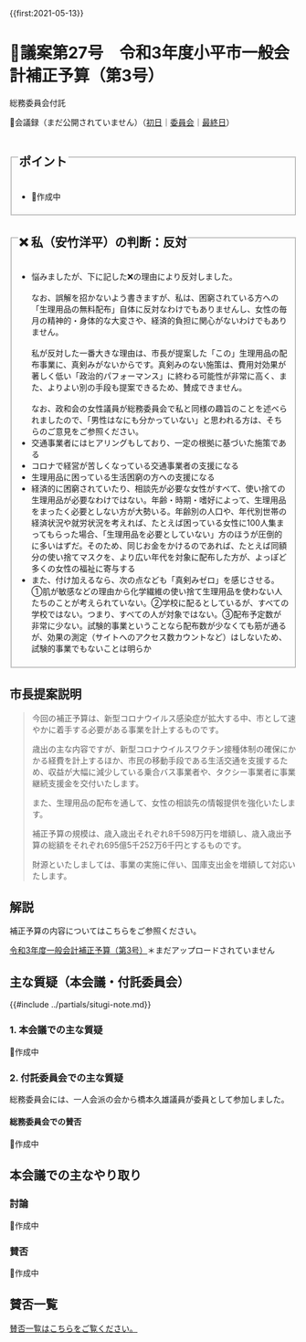 {{first:2021-05-13}}

# 🚧議案第27号　令和3年度小平市一般会計補正予算（第3号）

<i class="fa fa-gavel" aria-hidden="true"></i> 総務委員会付託

<p class="read-kaigiroku">📄会議録（まだ公開されていません）（<a href="https://ssp.kaigiroku.net/tenant/kodaira/SpTop.html">初日</a>｜<a href="https://ssp.kaigiroku.net/tenant/kodaira/SpTop.html">委員会</a>｜<a href="https://ssp.kaigiroku.net/tenant/kodaira/SpTop.html">最終日</a>）</p>

<fieldset class="pnt">
  <legend><h2>ポイント</h2></legend>
  <ul>
    <li class="chk">🚧作成中</li>
  </ul>
</fieldset>

<fieldset class="sanpi">
  <legend><h2>❌ 私（安竹洋平）の判断：反対</h2></legend>
  <ul>
    <li>悩みましたが、下に記した❌の理由により反対しました。<br><br>なお、誤解を招かないよう書きますが、私は、困窮されている方への「生理用品の無料配布」自体に反対なわけでもありませんし、女性の毎月の精神的・身体的な大変さや、経済的負担に関心がないわけでもありません。<br><br>私が反対した一番大きな理由は、市長が提案した「この」生理用品の配布事業に、真剣みがないからです。真剣みのない施策は、費用対効果が著しく低い「政治的パフォーマンス」に終わる可能性が非常に高く、また、よりよい別の手段も提案できるため、賛成できません。<br><br>なお、政和会の女性議員が総務委員会で私と同様の趣旨のことを述べられましたので、「男性はなにも分かっていない」と思われる方は、そちらのご意見をご参照ください。</li>
    <li class="good">交通事業者にはヒアリングもしており、一定の根拠に基づいた施策である</li>
    <li class="good">コロナで経営が苦しくなっている交通事業者の支援になる</li>
    <li class="good">生理用品に困っている生活困窮の方への支援になる</li>
    <li class="bad">経済的に困窮されていたり、相談先が必要な女性がすべて、使い捨ての生理用品が必要なわけではない。年齢・時期・嗜好によって、生理用品をまったく必要としない方が大勢いる。年齢別の人口や、年代別世帯の経済状況や就労状況を考えれば、たとえば困っている女性に100人集まってもらった場合、「生理用品を必要としていない」方のほうが圧倒的に多いはずだ。そのため、同じお金をかけるのであれば、たとえば同額分の使い捨てマスクを、より広い年代を対象に配布した方が、よっぽど多くの女性の福祉に寄与する</li>
    <li class="bad">また、付け加えるなら、次の点なども「真剣みゼロ」を感じさせる。①肌が敏感などの理由から化学繊維の使い捨て生理用品を使わない人たちのことが考えられていない。②学校に配るとしているが、すべての学校ではない。つまり、すべての人が対象ではない。③配布予定数が非常に少ない。試験的事業ということなら配布数が少なくても筋が通るが、効果の測定（サイトへのアクセス数カウントなど）はしないため、試験的事業でもないことは明らか</li>
  </ul>
</fieldset>

## 市長提案説明
> 今回の補正予算は、新型コロナウイルス感染症が拡大する中、市として速やかに着手する必要がある事業を計上するものです。
>
> 歳出の主な内容ですが、新型コロナウイルスワクチン接種体制の確保にかかる経費を計上するほか、市民の移動手段である生活交通を支援するため、収益が大幅に減少している乗合バス事業者や、タクシー事業者に事業継続支援金を交付いたします。
>
> また、生理用品の配布を通して、女性の相談先の情報提供を強化いたします。
>
> 補正予算の規模は、歳入歳出それぞれ8千598万円を増額し、歳入歳出予算の総額をそれぞれ695億5千252万6千円とするものです。
>
> 財源といたしましては、事業の実施に伴い、国庫支出金を増額して対応いたします。

## 解説

補正予算の内容についてはこちらをご参照ください。

[令和3年度一般会計補正予算（第3号）](https://www.city.kodaira.tokyo.jp/kurashi/088/088685.html)＊まだアップロードされていません

## 主な質疑（本会議・付託委員会）
{{#include ../partials/situgi-note.md}}

### 1. 本会議での主な質疑
🚧作成中

### 2. 付託委員会での主な質疑
総務委員会には、一人会派の会から橋本久雄議員が委員として参加しました。

#### 総務委員会での賛否
🚧作成中

<!--全委員が賛成⭕️-->

## 本会議での主なやり取り

### 討論
🚧作成中

### 賛否
🚧作成中
<!--全議員が賛成⭕️-->

## 賛否一覧
[賛否一覧はこちらをご覧ください。](./index.md#賛否)

